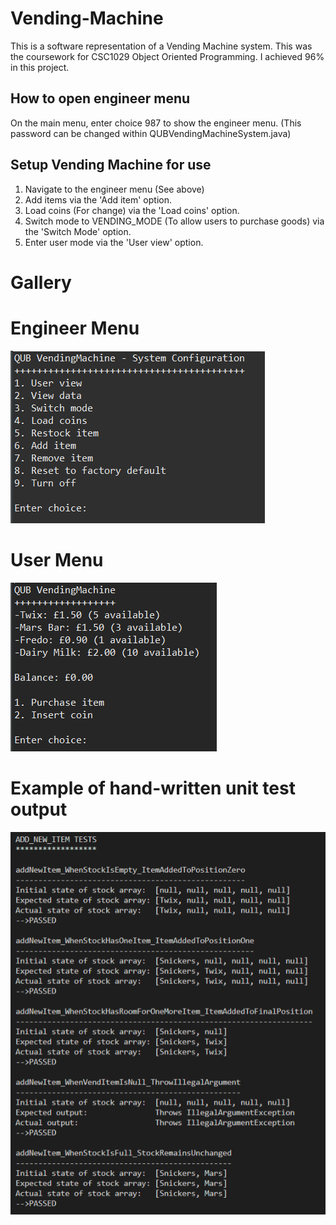 # Vending-Machine
This is a software representation of a Vending Machine system. This was the coursework for CSC1029 Object Oriented Programming. I achieved 96% in this project.

## How to open engineer menu
On the main menu, enter choice 987 to show the engineer menu. (This password can be changed within QUBVendingMachineSystem.java)

## Setup Vending Machine for use
<ol>
	<li>Navigate to the engineer menu (See above)</li>
	<li>Add items via the 'Add item' option.</li>
	<li>Load coins (For change) via the 'Load coins' option.</li>
	<li>Switch mode to VENDING_MODE (To allow users to purchase goods) via the 'Switch Mode' option.</li>
	<li>Enter user mode via the 'User view' option.</li>
</ol>

# Gallery
# Engineer Menu
![EngineerMenu](/images/EngineerMenu.png)

# User Menu
![UserMenu](/images/UserMenu.png)

# Example of hand-written unit test output
![TestShowcase](/images/TestShowcase.png)

